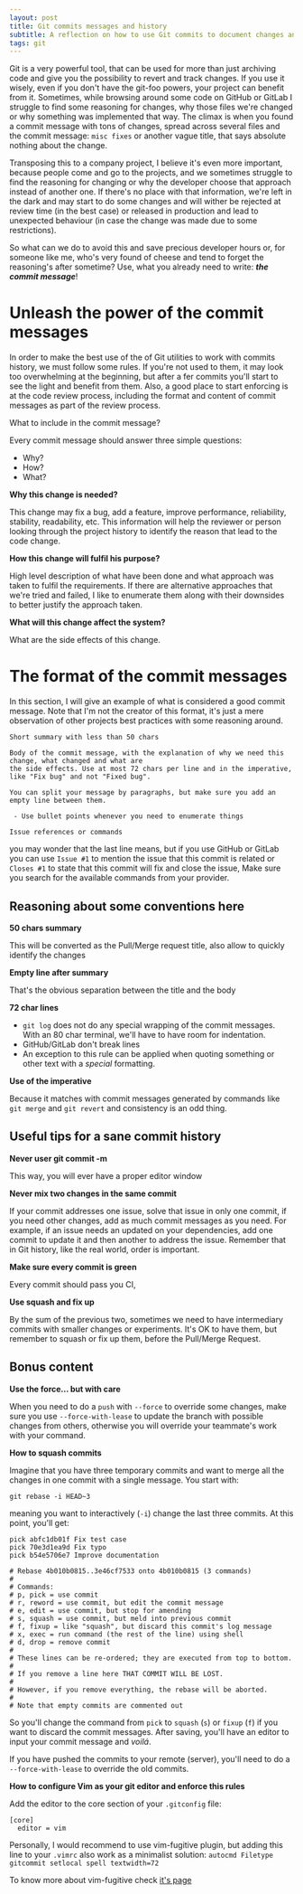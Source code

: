 ```yaml
---
layout: post
title: Git commits messages and history
subtitle: A reflection on how to use Git commits to document changes and decisions
tags: git
---
```


Git is a very powerful tool, that can be used for more than just archiving code and give you the possibility to revert and track changes.
If you use it wisely, even if you don't have the git-foo powers, your project can benefit from it.
Sometimes, while browsing around some code on GitHub or GitLab I struggle to find some reasoning for changes,
why those files we're changed or why something was implemented that way.
The climax is when you found a commit message with tons of changes, spread across several files and the commit message:
`misc fixes` or another vague title, that says absolute nothing about the change.

Transposing this to a company project, I believe it's even more important, because people come and go to the projects, and we
sometimes struggle to find the reasoning for changing or why the developer choose that approach instead of another one.
If there's no place with that information, we're left in the dark and may start to do some changes and will wither be rejected
at review time (in the best case) or released in production and lead to unexpected behaviour (in case the change was made due to some restrictions).

So what can we do to avoid this and save precious developer hours or, for someone like me, who's very found of cheese and
tend to forget the reasoning's after sometime?
Use, what you already need to write: ***the commit message***!

# Unleash the power of the commit messages

In order to make the best use of the of Git utilities to work with commits history, we must follow some rules. If you're not
used to them, it may look too overwhelming at the beginning, but after a fer commits you'll start to see the light and benefit from them.
Also, a good place to start enforcing is at the code review process, including the format and content of commit messages as part of the review process.

What to include in the commit message?

Every commit message should answer three simple questions:
- Why?
- How?
- What?

**Why this change is needed?**

This change may fix a bug, add a feature, improve performance, reliability, stability, readability, etc.
This information will help the reviewer or person looking through the project history to identify the reason that lead to the code change.

**How this change will fulfil his purpose?**

High level description of what have been done and what approach was taken to fulfil the requirements. If there are alternative approaches that we're tried and failed, I like to enumerate them along with their downsides to better justify the approach taken.

**What will this change affect the system?**

What are the side effects of this change.


# The format of the commit messages

In this section, I will give an example of what is considered a good commit message. Note that I'm not the creator of this format, it's just a mere observation of other projects best practices with some reasoning around.

    Short summary with less than 50 chars

    Body of the commit message, with the explanation of why we need this change, what changed and what are
    the side effects. Use at most 72 chars per line and in the imperative, like "Fix bug" and not "Fixed bug".

    You can split your message by paragraphs, but make sure you add an empty line between them.

     - Use bullet points whenever you need to enumerate things

    Issue references or commands

you may wonder that the last line means, but if you use GitHub or GitLab you can use `Issue #1` to mention the issue that this commit is related or `Closes #1` to state that this commit will fix and close the issue, Make sure you search for the available commands from your provider.

## Reasoning about some conventions here

**50 chars summary**

This will be converted as the Pull/Merge request title, also allow to quickly identify the changes

**Empty line after summary**

That's the obvious separation between the title and the body

**72 char lines**

-   `git log` does not do any special wrapping of the commit messages. With an 80 char terminal, we'll have to have room for indentation.
-   GitHub/GitLab don't break lines
-   An exception to this rule can be applied when quoting something or other text with a _special_ formatting.

**Use of the imperative**

Because it matches  with commit messages generated by commands like `git merge` and `git revert` and consistency is an odd thing.

## Useful tips for a sane commit history

**Never user git commit -m**

  This way, you will ever have a proper editor window

**Never mix two changes in the same commit**

  If your commit addresses one issue, solve that issue in only one commit, if you need other changes, add as much commit messages as you need.
  For example, if an issue needs an updated on your dependencies, add one commit to update it and then another to address the issue. Remember that in Git history, like the real world, order is important.

**Make sure every commit is green**

  Every commit should pass you CI,

**Use squash and fix up**

By the sum of the previous two, sometimes we need to have intermediary commits with smaller changes or experiments. It's OK to have them, but remember to squash or fix up them, before the Pull/Merge Request.


## Bonus content

**Use the force... but with care**

When you need to do a `push` with `--force` to override some changes, make sure you use `--force-with-lease` to update the branch with possible changes from others, otherwise you will
override your teammate's work with your command.

**How to squash commits**

Imagine that you have three temporary commits and want to merge all the changes in one commit with a single message. You start with:

`git rebase -i HEAD~3`

meaning you want to interactively (`-i`) change the last three commits. At this point, you'll get:

```
pick abfc1db01f Fix test case
pick 70e3d1ea9d Fix typo
pick b54e5706e7 Improve documentation

# Rebase 4b010b0815..3e46cf7533 onto 4b010b0815 (3 commands)
#
# Commands:
# p, pick = use commit
# r, reword = use commit, but edit the commit message
# e, edit = use commit, but stop for amending
# s, squash = use commit, but meld into previous commit
# f, fixup = like "squash", but discard this commit's log message
# x, exec = run command (the rest of the line) using shell
# d, drop = remove commit
#
# These lines can be re-ordered; they are executed from top to bottom.
#
# If you remove a line here THAT COMMIT WILL BE LOST.
#
# However, if you remove everything, the rebase will be aborted.
#
# Note that empty commits are commented out

```

So you'll change the command from `pick` to `squash` (`s`) or `fixup` (`f`) if you want to discard the commit messages.
After saving, you'll have an editor to input your commit message and _voilá_.

If you have pushed the commits to your remote (server), you'll need to do a `--force-with-lease` to override the old commits.


**How to configure Vim as your git editor and enforce this rules**

Add the editor to the core section of your `.gitconfig` file:

```
[core]
  editor = vim
```

Personally, I would recommend to use vim-fugitive plugin, but adding this line to your `.vimrc` also work as a minimalist solution:
`autocmd Filetype gitcommit setlocal spell textwidth=72`

To know more about vim-fugitive check [it's page](https://github.com/tpope/vim-fugitive)

